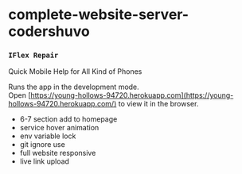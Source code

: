# complete-website-server-codershuvo
### `IFlex Repair`
Quick Mobile Help for
All Kind of Phones

Runs the app in the development mode.\
Open [https://young-hollows-94720.herokuapp.com](https://young-hollows-94720.herokuapp.com/) to view it in the browser.

* 6-7 section add to homepage
* service hover animation
* env variable lock
* git ignore use
* full website responsive 
* live link upload 